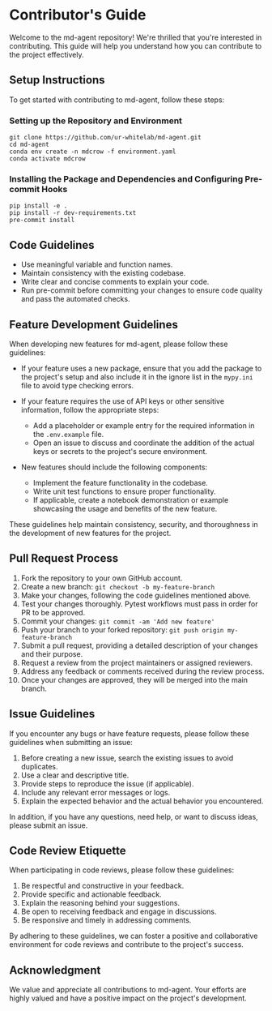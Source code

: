 # Contributor's Guide

Welcome to the md-agent repository! We're thrilled that you're interested in contributing. This guide will help you understand how you can contribute to the project effectively.

## Setup Instructions
To get started with contributing to md-agent, follow these steps:

### Setting up the Repository and Environment
```
git clone https://github.com/ur-whitelab/md-agent.git
cd md-agent
conda env create -n mdcrow -f environment.yaml
conda activate mdcrow
```

### Installing the Package and Dependencies and Configuring Pre-commit Hooks
```
pip install -e .
pip install -r dev-requirements.txt
pre-commit install
```

## Code Guidelines

- Use meaningful variable and function names.
- Maintain consistency with the existing codebase.
- Write clear and concise comments to explain your code.
- Run pre-commit before committing your changes to ensure code quality and pass the automated checks.

## Feature Development Guidelines

When developing new features for md-agent, please follow these guidelines:

- If your feature uses a new package, ensure that you add the package to the project's setup and also include it in the ignore list in the `mypy.ini` file to avoid type checking errors.

- If your feature requires the use of API keys or other sensitive information, follow the appropriate steps:
  - Add a placeholder or example entry for the required information in the `.env.example` file.
  - Open an issue to discuss and coordinate the addition of the actual keys or secrets to the project's secure environment.

- New features should include the following components:
  - Implement the feature functionality in the codebase.
  - Write unit test functions to ensure proper functionality.
  - If applicable, create a notebook demonstration or example showcasing the usage and benefits of the new feature.

These guidelines help maintain consistency, security, and thoroughness in the development of new features for the project.


## Pull Request Process

1. Fork the repository to your own GitHub account.
2. Create a new branch: `git checkout -b my-feature-branch`
3. Make your changes, following the code guidelines mentioned above.
4. Test your changes thoroughly. Pytest workflows must pass in order for PR to be approved.
5. Commit your changes: `git commit -am 'Add new feature'`
6. Push your branch to your forked repository: `git push origin my-feature-branch`
7. Submit a pull request, providing a detailed description of your changes and their purpose.
8. Request a review from the project maintainers or assigned reviewers.
9. Address any feedback or comments received during the review process.
10. Once your changes are approved, they will be merged into the main branch.


## Issue Guidelines

If you encounter any bugs or have feature requests, please follow these guidelines when submitting an issue:

1. Before creating a new issue, search the existing issues to avoid duplicates.
2. Use a clear and descriptive title.
3. Provide steps to reproduce the issue (if applicable).
4. Include any relevant error messages or logs.
5. Explain the expected behavior and the actual behavior you encountered.

In addition, if you have any questions, need help, or want to discuss ideas, please submit an issue.


## Code Review Etiquette

When participating in code reviews, please follow these guidelines:


1. Be respectful and constructive in your feedback.
2. Provide specific and actionable feedback.
3. Explain the reasoning behind your suggestions.
4. Be open to receiving feedback and engage in discussions.
5. Be responsive and timely in addressing comments.

By adhering to these guidelines, we can foster a positive and collaborative environment for code reviews and contribute to the project's success.


## Acknowledgment

We value and appreciate all contributions to md-agent. Your efforts are highly valued and have a positive impact on the project's development.
